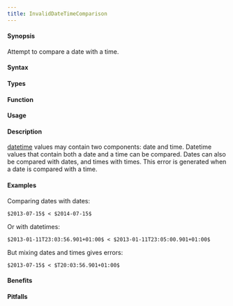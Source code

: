 ```yaml
---
title: InvalidDateTimeComparison
---
```


#### Synopsis

Attempt to compare a date with a time.

#### Syntax

#### Types

#### Function
       
#### Usage

#### Description

[datetime]((Rascal:Values-DateTime)) values may contain two components: date and time.
Datetime values that contain both a date and a time can be compared.
Dates can also be compared with dates, and times with times.
This error is generated when a date is compared with a time.

#### Examples

Comparing dates with dates:
```rascal-shell
$2013-07-15$ < $2014-07-15$
```

Or with datetimes:
```rascal-shell,continue
$2013-01-11T23:03:56.901+01:00$ < $2013-01-11T23:05:00.901+01:00$
```
But mixing dates and times gives errors:
```rascal-shell,error
$2013-07-15$ < $T20:03:56.901+01:00$
```

#### Benefits

#### Pitfalls

